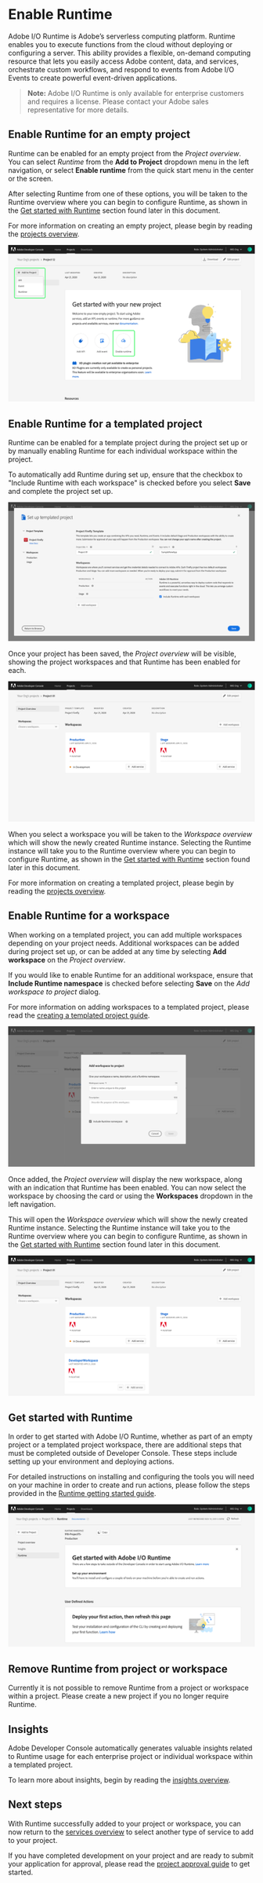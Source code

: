 # Enable Runtime

Adobe I/O Runtime is Adobe’s serverless computing platform. Runtime enables you to execute functions from the cloud without deploying or configuring a server. This ability provides a flexible, on-demand computing resource that lets you easily access Adobe content, data, and services, orchestrate custom workflows, and respond to events from Adobe I/O Events to create powerful event-driven applications.

> **Note:** Adobe I/O Runtime is only available for enterprise customers and requires a license. Please contact your Adobe sales representative for more details.

## Enable Runtime for an empty project

Runtime can be enabled for an empty project from the *Project overview*. You can select *Runtime* from the **Add to Project** dropdown menu in the left navigation, or select **Enable runtime** from the quick start menu in the center or the screen.

After selecting Runtime from one of these options, you will be taken to the Runtime overview where you can begin to configure Runtime, as shown in the [Get started with Runtime](#get-started-with-runtime) section found later in this document.

For more information on creating an empty project, please begin by reading the [projects overview](projects.md).

![](images/Runtime-empty-project.png)

## Enable Runtime for a templated project

Runtime can be enabled for a template project during the project set up or by manually enabling Runtime for each individual workspace within the project. 

To automatically add Runtime during set up, ensure that the checkbox to "Include Runtime with each workspace" is checked before you select **Save** and complete the project set up.

![](images/set-up-templated-project.png)

Once your project has been saved, the *Project overview* will be visible, showing the project workspaces and that Runtime has been enabled for each. 

![](images/Runtime-workspaces.png)

When you select a workspace you will be taken to the *Workspace overview* which will show the newly created Runtime instance. Selecting the Runtime instance will take you to the Runtime overview where you can begin to configure Runtime, as shown in the [Get started with Runtime](#get-started-with-runtime) section found later in this document.

For more information on creating a templated project, please begin by reading the [projects overview](projects.md).

## Enable Runtime for a workspace

When working on a templated project, you can add multiple workspaces depending on your project needs. Additional workspaces can be added during project set up, or can be added at any time by selecting **Add workspace** on the *Project overview*.

If you would like to enable Runtime for an additional workspace, ensure that **Include Runtime namespace** is checked before selecting **Save** on the *Add workspace to project* dialog.

For more information on adding workspaces to a templated project, please read the [creating a templated project guide](projects-template.md).

![](images/Runtime-add-workspace.png)

Once added, the *Project overview* will display the new workspace, along with an indication that Runtime has been enabled. You can now select the workspace by choosing the card or using the **Workspaces** dropdown in the left navigation. 

This will open the *Workspace overview* which will show the newly created Runtime instance. Selecting the Runtime instance will take you to the Runtime overview where you can begin to configure Runtime, as shown in the [Get started with Runtime](#get-started-with-runtime) section found later in this document.

![](images/Runtime-new-workspace.png)

## Get started with Runtime

In order to get started with Adobe I/O Runtime, whether as part of an empty project or a templated project workspace, there are additional steps that must be completed outside of Developer Console. These steps include setting up your environment and deploying actions.

For detailed instructions on installing and configuring the tools you will need on your machine in order to create and run actions, please follow the steps provided in the [Runtime getting started guide](https://www.adobe.com/go/devs_Runtime_get_started).

![](images/Runtime-get-started.png)

## Remove Runtime from project or workspace

Currently it is not possible to remove Runtime from a project or workspace within a project. Please create a new project if you no longer require Runtime.

## Insights

Adobe Developer Console automatically generates valuable insights related to Runtime usage for each enterprise project or individual workspace within a templated project.

To learn more about insights, begin by reading the [insights overview](insights.md).

## Next steps

With Runtime successfully added to your project or workspace, you can now return to the [services overview](services.md) to select another type of service to add to your project.

If you have completed development on your project and are ready to submit your application for approval, please read the [project approval guide](approval.md) to get started.